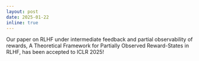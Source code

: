 ```yaml
---
layout: post
date: 2025-01-22
inline: true
---
```


Our paper on RLHF under intermediate feedback and partial observability of rewards, A Theoretical Framework for Partially Observed Reward-States in RLHF, has been accepted to ICLR 2025!
